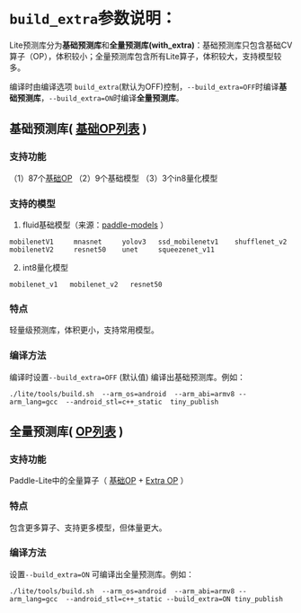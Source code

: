 
# `build_extra`参数说明：

Lite预测库分为**基础预测库**和**全量预测库(with_extra)**：基础预测库只包含基础CV算子（OP），体积较小；全量预测库包含所有Lite算子，体积较大，支持模型较多。

编译时由编译选项 `build_extra`(默认为OFF)控制，`--build_extra=OFF`时编译**基础预测库**，`--build_extra=ON`时编译**全量预测库**。

## 基础预测库( [基础OP列表](../advanced_user_guides/support_operation_list.html#basic-operators) )


### 支持功能

（1）87个[基础OP](../advanced_user_guides/support_operation_list.html#basic-operators)       （2）9个基础模型       （3）3个in8量化模型


### 支持的模型

1. fluid基础模型（来源：[paddle-models](https://github.com/PaddlePaddle/models) ）

```
mobilenetV1     mnasnet     yolov3   ssd_mobilenetv1    shufflenet_v2
mobilenetV2     resnet50    unet     squeezenet_v11
```

2. int8量化模型

```
mobilenet_v1   mobilenet_v2   resnet50
```

### 特点
  轻量级预测库，体积更小，支持常用模型。

### 编译方法
编译时设置`--build_extra=OFF` (默认值) 编译出基础预测库。例如：

```
./lite/tools/build.sh  --arm_os=android  --arm_abi=armv8 --arm_lang=gcc  --android_stl=c++_static  tiny_publish
```


## 全量预测库( [OP列表](../advanced_user_guides/support_operation_list.html#op) )


### 支持功能

   Paddle-Lite中的全量算子（ [基础OP](../advanced_user_guides/support_operation_list.html#basic-operators) + [Extra OP](../advanced_user_guides/support_operation_list.html#extra-operators-build-extra-on) ）

### 特点
   包含更多算子、支持更多模型，但体量更大。

### 编译方法
设置`--build_extra=ON` 可编译出全量预测库。例如：

```
./lite/tools/build.sh  --arm_os=android  --arm_abi=armv8 --arm_lang=gcc  --android_stl=c++_static --build_extra=ON tiny_publish
```
